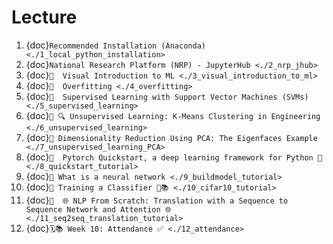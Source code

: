 # Lecture
1. {doc}`Recommended Installation (Anaconda) <./1_local_python_installation>`
2. {doc}`National Research Platform (NRP) - JupyterHub <./2_nrp_jhub>`
3. {doc}`📝  Visual Introduction to ML <./3_visual_introduction_to_ml>`
4. {doc}`📝  Overfitting <./4_overfitting>`
5. {doc}`📝  Supervised Learning with Support Vector Machines (SVMs) <./5_supervised_learning>`
6. {doc}`📝 🔍 Unsupervised Learning: K-Means Clustering in Engineering <./6_unsupervised_learning>`
7. {doc}`📝 Dimensionality Reduction Using PCA: The Eigenfaces Example <./7_unsupervised_learning_PCA>`
8. {doc}`📝  Pytorch Quickstart, a deep learning framework for Python 🤖 <./8_quickstart_tutorial>`
9. {doc}`📝 What is a neural network <./9_buildmodel_tutorial>`
10. {doc}`📝 Training a Classifier 🤖📚 <./10_cifar10_tutorial>`
11. {doc}`📝  🌐 NLP From Scratch: Translation with a Sequence to Sequence Network and Attention 🌐 <./11_seq2seq_translation_tutorial>`
12. {doc}`🗓️📚 Week 10: Attendance ✅ <./12_attendance>`